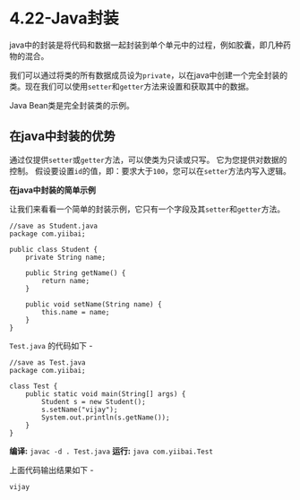 # 4.22-Java封装

java中的封装是将代码和数据一起封装到单个单元中的过程，例如胶囊，即几种药物的混合。

我们可以通过将类的所有数据成员设为`private`，以在java中创建一个完全封装的类。现在我们可以使用`setter`和`getter`方法来设置和获取其中的数据。

Java Bean类是完全封装类的示例。

## 在java中封装的优势

通过仅提供`setter`或`getter`方法，可以使类为只读或只写。
它为您提供对数据的控制。 假设要设置`id`的值，即：要求大于`100`，您可以在`setter`方法内写入逻辑。

**在java中封装的简单示例**

让我们来看看一个简单的封装示例，它只有一个字段及其`setter`和`getter`方法。

```
//save as Student.java  
package com.yiibai;

public class Student {
    private String name;

    public String getName() {
        return name;
    }

    public void setName(String name) {
        this.name = name;
    }
}

```

`Test.java` 的代码如下 -

```
//save as Test.java  
package com.yiibai;

class Test {
    public static void main(String[] args) {
        Student s = new Student();
        s.setName("vijay");
        System.out.println(s.getName());
    }
}

```

**编译:** `javac -d . Test.java`
**运行:** `java com.yiibai.Test`

上面代码输出结果如下 -

```
vijay
```